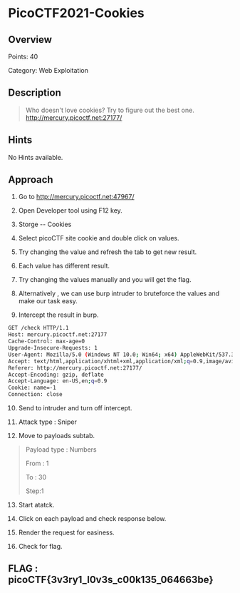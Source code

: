 # PicoCTF2021-Cookies

## Overview

Points: 40

Category: Web Exploitation

## Description

>Who doesn't love cookies? Try to figure out the best one. http://mercury.picoctf.net:27177/


## Hints
No Hints available.

## Approach

1. Go to http://mercury.picoctf.net:47967/


2. Open Developer tool using F12 key. 

3. Storge -- Cookies

4. Select picoCTF site cookie and double click on values.

5. Try changing the value and refresh the tab to get new result.

6. Each value has different result.

7. Try changing the values manually and you will get the flag.

8. Alternatively , we can use burp intruder to bruteforce the values and make our task easy.

9. Intercept the result in burp.
```sh
GET /check HTTP/1.1
Host: mercury.picoctf.net:27177
Cache-Control: max-age=0
Upgrade-Insecure-Requests: 1
User-Agent: Mozilla/5.0 (Windows NT 10.0; Win64; x64) AppleWebKit/537.36 (KHTML, like Gecko) Chrome/107.0.5304.107 Safari/537.36
Accept: text/html,application/xhtml+xml,application/xml;q=0.9,image/avif,image/webp,image/apng,*/*;q=0.8,application/signed-exchange;v=b3;q=0.9
Referer: http://mercury.picoctf.net:27177/
Accept-Encoding: gzip, deflate
Accept-Language: en-US,en;q=0.9
Cookie: name=-1
Connection: close
```

10. Send to intruder and turn off intercept.

11.  Attack type : Sniper 

12. Move to payloads subtab.
  
  >Payload type : Numbers
  >
  >From : 1
  >
  >To : 30
  >
  >Step:1

13. Start atatck.

14. Click on each payload and check response below. 

15. Render the request for easiness.

16. Check for flag.

## FLAG : picoCTF{3v3ry1_l0v3s_c00k135_064663be}
